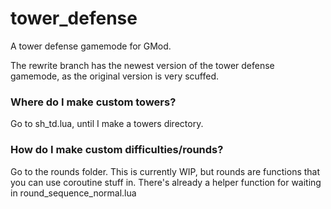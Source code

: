 # tower_defense
A tower defense gamemode for GMod.

The rewrite branch has the newest version of the tower defense gamemode, as the original version is very scuffed.

### Where do I make custom towers?
Go to sh_td.lua, until I make a towers directory.

### How do I make custom difficulties/rounds?
Go to the rounds folder. This is currently WIP, but rounds are functions that you can use coroutine stuff in. There's already a helper function for waiting in round_sequence_normal.lua